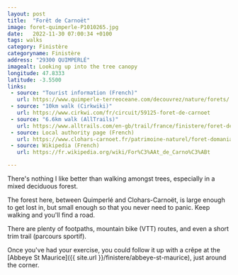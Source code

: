```yaml
---
layout: post
title:  "Forêt de Carnoët"
image: foret-quimperle-P1010265.jpg
date:   2022-11-30 07:00:34 +0100
tags: walks
category: Finistère
categoryname: Finistère
address: "29300 QUIMPERLÉ"
imagealt: Looking up into the tree canopy
longitude: 47.8333
latitude: -3.5500
links:
 - source: "Tourist information (French)"
   url: https://www.quimperle-terreoceane.com/decouvrez/nature/forets/
 - source: "10km walk (Cirkwiki)"
   url: https://www.cirkwi.com/fr/circuit/59125-foret-de-carnoet
 - source: "6.6km walk (AllTrails)"
   url: https://www.alltrails.com/en-gb/trail/france/finistere/foret-de-carnoet-le-guern
 - source: Local authority page (French)
   url: https://www.clohars-carnoet.fr/patrimoine-naturel/foret-domaniale-carnoet/
 - source: Wikipedia (French)
   url: https://fr.wikipedia.org/wiki/For%C3%AAt_de_Carno%C3%ABt

---
```

There's nothing I like better than walking amongst trees, especially in a mixed deciduous forest.

The forest here, between Quimperlé and Clohars-Carnoët, is large enough to get lost in, but small enough so that you never need to panic. Keep walking and you'll find a road.

There are plenty of footpaths, mountain bike (VTT) routes, and even a short trim trail (parcours sportif).

Once you've had your exercise, you could follow it up with a crêpe at the [Abbeye St Maurice]({{ site.url }}/finistere/abbeye-st-maurice), just around the corner.
